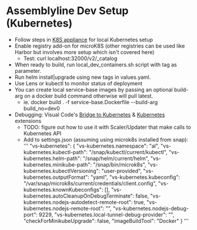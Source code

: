 # Assemblyline Dev Setup (Kubernetes)
- Follow steps in [K8S appliance](https://github.com/CybercentreCanada/assemblyline-helm-chart/tree/master/appliance) for local Kubernetes setup
- Enable registry add-on for microK8S (other registries can be used like Harbor but involves more setup which isn't covered here)
  - Test: curl localhost:32000/v2/_catalog
- When ready to build, run local_dev_containers.sh script with tag as parameter.
- Run helm install|upgrade using new tags in values.yaml.
- Use Lens or kubectl to monitor status of deployment
- You can create local service-base images by passing an optional build-arg on a docker build command otherwise will pull latest.
  - ie. docker build . -f service-base.Dockerfile --build-arg build_no=dev0
- Debugging: Visual Code's [Bridge to Kubernetes](https://marketplace.visualstudio.com/items?itemName=ms-azuretools.mindaro) &
[Kubernetes](https://marketplace.visualstudio.com/items?itemName=ms-kubernetes-tools.vscode-kubernetes-tools) extensions
  - TODO: figure out how to use it with Scaler/Updater that make calls to Kubernetes API
  - Add to settings.json (assuming using microk8s installed from snap):
    '''
        "vs-kubernetes": {
          "vs-kubernetes.namespace": "al",
          "vs-kubernetes.kubectl-path": "/snap/kubectl/current/kubectl",
          "vs-kubernetes.helm-path": "/snap/helm/current/helm",
          "vs-kubernetes.minikube-path": "/snap/bin/microk8s",
          "vs-kubernetes.kubectlVersioning": "user-provided",
          "vs-kubernetes.outputFormat": "yaml",
          "vs-kubernetes.kubeconfig": "/var/snap/microk8s/current/credentials/client.config",
          "vs-kubernetes.knownKubeconfigs": [],
          "vs-kubernetes.autoCleanupOnDebugTerminate": false,
          "vs-kubernetes.nodejs-autodetect-remote-root": true,
          "vs-kubernetes.nodejs-remote-root": "",
          "vs-kubernetes.nodejs-debug-port": 9229,
          "vs-kubernetes.local-tunnel-debug-provider": "",
          "checkForMinikubeUpgrade": false,
          "imageBuildTool": "Docker"
      }
    '''
